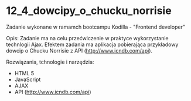 # 12_4_dowcipy_o_chucku_norrisie

Zadanie wykonane w ramamch bootcampu Kodilla - "Frontend developer"

Opis: 
Zadanie ma na celu przećwiczenie w praktyce wykorzystanie technlogii Ajax. Efektem zadania ma aplikacja pobierająca przykładowy dowcip o Chucku Norrisie z API (http://www.icndb.com/api).

Rozwiązania, tchnologie i narzędzia:

- HTML 5
- JavaScript
- AJAX
- API (http://www.icndb.com/api)


